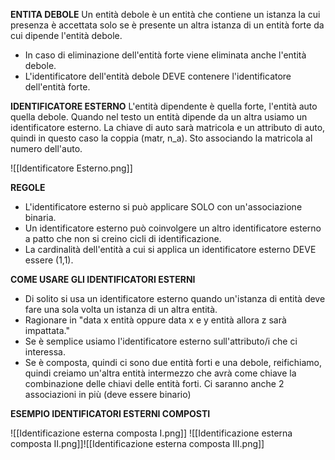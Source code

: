 **ENTITA DEBOLE** 
Un entità debole è un entità che contiene un istanza la cui presenza è accettata solo se è presente un altra istanza di un entità forte da cui dipende l'entità debole.
- In caso di eliminazione dell'entità forte viene eliminata anche l'entità debole.
- L'identificatore dell'entità debole DEVE contenere l'identificatore dell'entità forte.

**IDENTIFICATORE ESTERNO**
L'entità dipendente è quella forte, l'entità auto quella debole. Quando nel testo un entità dipende da un altra usiamo un identificatore esterno. La chiave di auto sarà matricola e un attributo di auto, quindi in questo caso la coppia (matr, n_a). Sto associando la matricola al numero dell'auto.

![[Identificatore Esterno.png]]

**REGOLE**
- L'identificatore esterno si può applicare SOLO con un'associazione binaria.
- Un identificatore esterno può coinvolgere un altro identificatore esterno a patto che non si creino cicli di identificazione.
- La cardinalità dell'entità a cui si applica un identificatore esterno DEVE essere (1,1).

**COME USARE GLI IDENTIFICATORI ESTERNI**
- Di solito si usa un identificatore esterno quando un'istanza di entità deve fare una sola volta un istanza di un altra entità. 
- Ragionare in "data x entità oppure data x e y entità allora z sarà impattata."
- Se è semplice usiamo l'identificatore esterno sull'attributo/i che ci interessa.
- Se è composta, quindi ci sono due entità forti e una debole, reifichiamo, quindi creiamo un'altra entità intermezzo che avrà come chiave la combinazione delle chiavi delle entità forti. Ci saranno anche 2 associazioni in più (deve essere binario)

**ESEMPIO IDENTIFICATORI ESTERNI COMPOSTI**

![[Identificazione esterna composta I.png]]
![[Identificazione esterna composta II.png]]![[Identificazione esterna composta III.png]]
